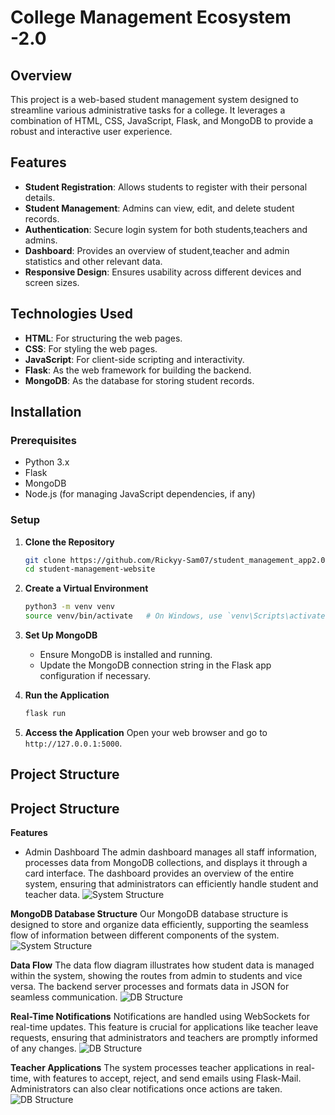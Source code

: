 # College Management Ecosystem -2.0

## Overview
This project is a web-based student management system designed to streamline various administrative tasks for a college. It leverages a combination of HTML, CSS, JavaScript, Flask, and MongoDB to provide a robust and interactive user experience.

## Features
- **Student Registration**: Allows students to register with their personal details.
- **Student Management**: Admins can view, edit, and delete student records.
- **Authentication**: Secure login system for both students,teachers and admins.
- **Dashboard**: Provides an overview of student,teacher and admin statistics and other relevant data.
- **Responsive Design**: Ensures usability across different devices and screen sizes.

## Technologies Used
- **HTML**: For structuring the web pages.
- **CSS**: For styling the web pages.
- **JavaScript**: For client-side scripting and interactivity.
- **Flask**: As the web framework for building the backend.
- **MongoDB**: As the database for storing student records.

## Installation

### Prerequisites
- Python 3.x
- Flask
- MongoDB
- Node.js (for managing JavaScript dependencies, if any)

### Setup

1. **Clone the Repository**
    ```bash
    git clone https://github.com/Rickyy-Sam07/student_management_app2.0.git
    cd student-management-website
    ```

2. **Create a Virtual Environment**
    ```bash
    python3 -m venv venv
    source venv/bin/activate   # On Windows, use `venv\Scripts\activate`
    ```



3. **Set Up MongoDB**
    - Ensure MongoDB is installed and running.
    - Update the MongoDB connection string in the Flask app configuration if necessary.

4. **Run the Application**
    ```bash
    flask run
    ```
5. **Access the Application**
    Open your web browser and go to `http://127.0.0.1:5000`.

## Project Structure
## Project Structure
**Features**
- Admin Dashboard
The admin dashboard manages all staff information, processes data from MongoDB collections, and displays it through a card interface. The dashboard provides an overview of the entire system, ensuring that administrators can efficiently handle student and teacher data.
![System Structure](https://github.com/Rudrajiii/student_management_app2.0/blob/main/config/data_flow.jpg?raw=true)

**MongoDB Database Structure**
Our MongoDB database structure is designed to store and organize data efficiently, supporting the seamless flow of information between different components of the system.
![System Structure](https://github.com/Rudrajiii/student_management_app2.0/blob/main/config/Screenshot%202024-06-23%20171227.png?raw=true)

**Data Flow**
The data flow diagram illustrates how student data is managed within the system, showing the routes from admin to students and vice versa. The backend server processes and formats data in JSON for seamless communication.
![DB Structure](https://github.com/Rudrajiii/student_management_app2.0/blob/main/config/Screenshot%202024-06-23%20171300.png?raw=true)

**Real-Time Notifications**
Notifications are handled using WebSockets for real-time updates. This feature is crucial for applications like teacher leave requests, ensuring that administrators and teachers are promptly informed of any changes.
![DB Structure](https://github.com/Rudrajiii/student_management_app2.0/blob/main/config/Screenshot%202024-06-23%20171300.png?raw=true)



**Teacher Applications**
The system processes teacher applications in real-time, with features to accept, reject, and send emails using Flask-Mail. Administrators can also clear notifications once actions are taken.
![DB Structure](https://github.com/Rudrajiii/student_management_app2.0/blob/main/config/Screenshot%202024-06-23%20171300.png?raw=true)


